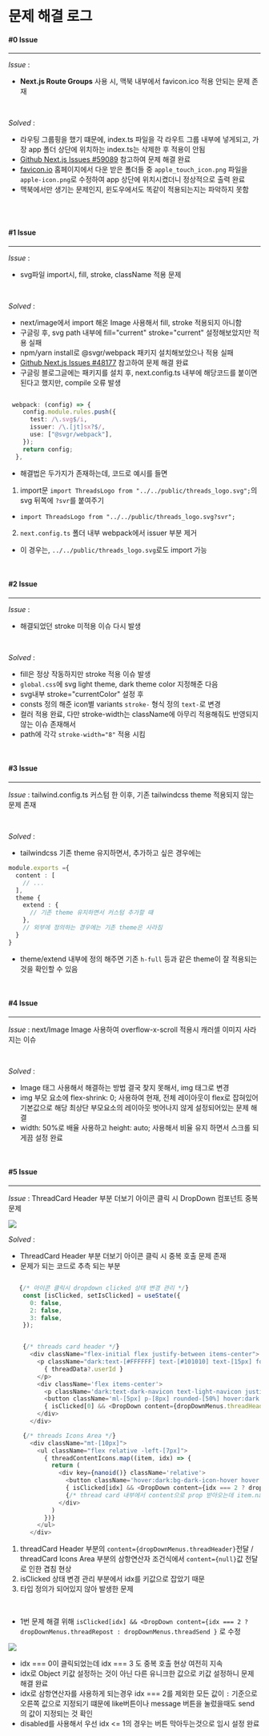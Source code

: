 # 문제 해결 로그

#### #0 Issue
<hr>

*Issue* : 
<br>
- **Next.js Route Groups** 사용 시, 맥북 내부에서 favicon.ico 적용 안되는 문제 존재

<br>

*Solved* : 
<br>
- 라우팅 그룹핑을 했기 떄문에, index.ts 파일을 각 라우트 그룹 내부에 넣게되고, 가장 app 폴더 상단에 위치하는 index.ts는 삭제한 후 적용이 안됨
- [Github Next.js Issues #59089](https://github.com/vercel/next.js/issues/59089) 참고하여 문제 해결 완료
- [favicon.io](https://favicon.io/) 홈페이지에서 다운 받은 폴더들 중 `apple_touch_icon.png` 파일을 `apple-icon.png`로 수정하여 app 상단에 위치시켰더니 정상적으로 출력 완료
- 맥북에서만 생기는 문제인지, 윈도우에서도 똑같이 적용되는지는 파악하지 못함
<br>
<br>

#### #1 Issue
<hr>

*Issue* : 
<br>
- svg파일 import시, fill, stroke, className 적용 문제

<br>

*Solved* : 
<br>
- next/image에서 import 해온 Image 사용해서 fill, stroke 적용되지 아니함 
- 구글링 후, svg path 내부에 fill="current" stroke="current" 설정해보았지만 적용 실패
- npm/yarn install로 @svgr/webpack 패키지 설치해보았으나 적용 실패
- [Github Next.js Issues #48177](https://github.com/vercel/next.js/issues/48177) 참고하여 문제 해결 완료
- 구글링 블로그글에는 패키지를 설치 후, next.config.ts 내부에 해당코드를 붙이면 된다고 했지만, compile 오류 발생

```typescript

 webpack: (config) => {
    config.module.rules.push({
      test: /\.svg$/i,
      issuer: /\.[jt]sx?$/,
      use: ["@svgr/webpack"],
    });
    return config;
  },
```

- 해결법은 두가지가 존재하는데, 코드로 예시를 들면
1. import문 `import ThreadsLogo from "../../public/threads_logo.svg";`의 svg 뒤쪽에 `?svr`를 붙여주기
- `import ThreadsLogo from "../../public/threads_logo.svg?svr";`
2. `next.config.ts` 폴더 내부 webpack에서 issuer 부분 제거
- 이 경우는, `../../public/threads_logo.svg`로도 import 가능

<br>

#### #2 Issue
<hr>

*Issue* : 
<br>

- 해결되었던 stroke 미적용 이슈 다시 발생

<br>

*Solved* : 
<br>

- fill은 정상 작동하지만 stroke 적용 이슈 발생
- `global.css`에 svg light theme, dark theme color 지정해준 다음
- svg내부 stroke="currentColor" 설정 후
- consts 정의 해준 icon별 variants `stroke-` 형식 정의 `text-`로 변경
- 컬러 적용 완료, 다만 stroke-width는 className에 아무리 적용해줘도 반영되지 않는 이슈 존재해서
- path에 각각 `stroke-width="8"` 적용 시킴

<br>

#### #3 Issue
<hr>

*Issue* : tailwind.config.ts 커스텀 한 이후, 기존 tailwindcss theme 적용되지 않는 문제 존재

<br>

*Solved* : 
<br>

- tailwindcss 기존 theme 유지하면서, 추가하고 싶은 경우에는
```typescript
module.exports ={
  content : [
    // ...
  ],
  theme {
    extend : {
      // 기존 theme 유지하면서 커스텀 추가할 떄
    },
    // 외부에 정의하는 경우에는 기존 theme은 사라짐
  }
}
```
- theme/extend 내부에 정의 해주면 기존 `h-full` 등과 같은 theme이 잘 적용되는 것을 확인할 수 있음

<br>

#### #4 Issue
<hr>

*Issue* : next/Image Image 사용하여 overflow-x-scroll 적용시 캐러셀 이미지 사라지는 이슈

<br>

*Solved* : 
<br>

- Image 태그 사용해서 해결하는 방법 결국 찾지 못해서, img 태그로 변경
- img 부모 요소에 flex-shrink: 0; 사용하여 현재, 전체 레이아웃이 flex로 잡혀있어 기본값으로 해당 최상단 부모요소의 레이아웃 벗어나지 않게 설정되어있는 문제 해결
- width: 50%로 배율 사용하고 height: auto; 사용해서 비율 유지 하면서 스크롤 되게끔 설정 완료

<br>

#### #5 Issue
<hr>

*Issue* : ThreadCard Header 부분 더보기 아이콘 클릭 시 DropDown 컴포넌트 중복 문제

<img src="../public/issue/issue5.png" >

<br>

*Solved* : 
<br>

- ThreadCard Header 부분 더보기 아이콘 클릭 시 중복 호출 문제 존재
- 문제가 되는 코드로 추측 되는 부분
```typescript

   {/* 아이콘 클릭시 dropdown clicked 상태 변경 관리 */}
    const [isClicked, setIsClicked] = useState({
      0: false,
      2: false,
      3: false,
    });


    {/* threads card header */}
      <div className="flex-initial flex justify-between items-center">
        <p className="dark:text-[#FFFFFF] text-[#101010] text-[15px] font-medium hover:underline cursor-pointer">
          { threadData?.userId }
        </p>
        <div className='flex items-center'>
          <p className='dark:text-dark-navicon text-light-navicon justify-self-center tracking-[-0.18px]'>{threadData?.createdTime}시간</p>
          <button className='ml-[5px] p-[8px] rounded-[50%] hover:dark:bg-dark-icon-hover hover:bg-light-icon-hover' onClick={() => handleMenuClick(0)}><ThreadDetailBtn className="w-[20px] h-[20px] dark:stroke-[#FFFFFF] stroke-[#101010]"/></button>
          { isClicked[0] && <DropDown content={dropDownMenus.threadHeader} popup header /> }
        </div>
      </div>

    {/* threads Icons Area */}
      <div className="mt-[10px]">
        <ul className="flex relative -left-[7px]">
          { threadContentIcons.map((item, idx) => {
            return (
              <div key={nanoid()} className='relative'>
                <button className='hover:dark:bg-dark-icon-hover hover:bg-light-icon-hover p-[5px] rounded-[50%]' onClick={() => handleMenuClick(idx)}>{item.icon}</button>
                { isClicked[idx] && <DropDown content={idx === 2 ? dropDownMenus.threadRepost : idx === 3 ? dropDownMenus.threadSend : null } popup repost={item?.name === 'repost'} /> }
                {/* thread card 내부에서 content으로 prop 받아오는데 item.name 삼항연산자 사용하면서 그 외의 값 null로도 또 보내줘서 popup이 두개 생성되는 오류 존재했었음 */}
              </div>
            )
          })}
        </ul>
      </div>
```
1. threadCard Header 부분의 `content={dropDownMenus.threadHeader}`전달 / threadCard Icons Area 부분의 삼항연산자 조건식에서 `content={null}`값 전달로 인한 겹침 현상
2. isClicked 상태 변경 관리 부분에서 idx를 키값으로 잡았기 때문
3. 타입 정의가 되어있지 않아 발생한 문제
<br>

- 1번 문제 해결 위해 `isClicked[idx] && <DropDown content={idx === 2 ? dropDownMenus.threadRepost : dropDownMenus.threadSend }` 로 수정

<img src="../public/issue/issue5-1.png">

- idx === 0이 클릭되었는데 idx === 3 도 중복 호출 현상 여전히 지속
- idx로 Object 키값 설정하는 것이 아닌 다른 유니크한 값으로 키값 설정하니 문제 해결 완료
- idx로 삼항연산자를 사용하게 되는경우 idx === 2를 제외한 모든 값이 `:` 기준으로 오른쪽 값으로 지정되기 떄문에 like버튼이나 message 버튼을 눌렀을때도 send의 값이 지정되는 것 확인
- disabled를 사용해서 우선 idx <= 1의 경우는 버튼 막아두는것으로 임시 설정 완료


